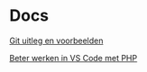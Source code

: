 # Docs

[Git uitleg en voorbeelden](Git/fe-git-workflow.md)

[Beter werken in VS Code met PHP](Php/php-vscode-setup-debugging.md)
